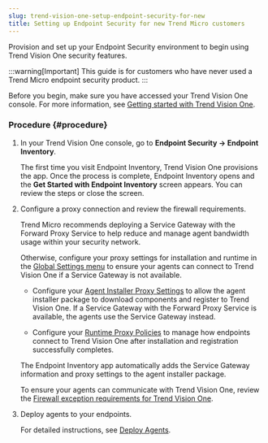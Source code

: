 ```yaml
---
slug: trend-vision-one-setup-endpoint-security-for-new
title: Setting up Endpoint Security for new Trend Micro customers
---
```


Provision and set up your Endpoint Security environment to begin using Trend Vision One security features.

:::warning[Important]
This guide is for customers who have never used a Trend Micro endpoint security product.
:::

Before you begin, make sure you have accessed your Trend Vision One console. For more information, see [Getting started with Trend Vision One](getting-started-trend-vision.md).

### Procedure {#procedure}

1.  In your Trend Vision One console, go to **Endpoint Security → Endpoint Inventory**.

    The first time you visit Endpoint Inventory, Trend Vision One provisions the app. Once the process is complete, Endpoint Inventory opens and the **Get Started with Endpoint Inventory** screen appears. You can review the steps or close the screen.

2.  Configure a proxy connection and review the firewall requirements.

    Trend Micro recommends deploying a Service Gateway with the Forward Proxy Service to help reduce and manage agent bandwidth usage within your security network.

    Otherwise, configure your proxy settings for installation and runtime in the [Global Settings menu](global-settings-endpoint-inventory.md) to ensure your agents can connect to Trend Vision One if a Service Gateway is not available.

    - Configure your [Agent Installer Proxy Settings](agent-installer-proxy-settings.md) to allow the agent installer package to download components and register to Trend Vision One. If a Service Gateway with the Forward Proxy Service is available, the agents use the Service Gateway instead.

    - Configure your [Runtime Proxy Policies](runtime-proxy-settings.md) to manage how endpoints connect to Trend Vision One after installation and registration successfully completes.

    The Endpoint Inventory app automatically adds the Service Gateway information and proxy settings to the agent installer package.

    To ensure your agents can communicate with Trend Vision One, review the [Firewall exception requirements for Trend Vision One](firewall-exception-requirements-for.md).

3.  Deploy agents to your endpoints.

    For detailed instructions, see [Deploy Agents](deploy-agents.md).
